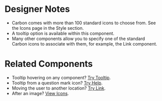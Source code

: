 # Designer Notes
- Carbon comes with more than 100 standard icons to choose from. See the Icons page in the Style section.
- A tooltip option is available within this component.
- Many other components allow you to specify one of the standard Carbon icons to associate with them, for example, the Link component.

# Related Components
- Tooltip hovering on any component? [Try Tooltip](/components/tooltip "Tooltip").
- Tooltip from a question mark icon? [Try Help](/components/tooltip "Help").
- Moving the user to another location? [Try Link](/components/tooltip "Link").
- After an image? [View Icons](/components/tooltip "Icons").
